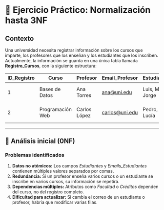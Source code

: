 # 🧩 Ejercicio Práctico: Normalización hasta 3NF

## Contexto

Una universidad necesita registrar información sobre los cursos que imparte, los profesores que los enseñan y los estudiantes que los inscriben.  
Actualmente, la información se guarda en una única tabla llamada **Registro_Cursos**, con la siguiente estructura:

| ID_Registro | Curso             | Profesor     | Email_Profesor     | Estudiantes              | Emails_Estudiantes                    | Créditos | Facultad     |
|--------------|------------------|--------------|--------------------|--------------------------|--------------------------------------|-----------|--------------|
| 1            | Bases de Datos    | Ana Torres   | ana@uni.edu        | Luis, María, Jorge       | luis@uni.edu, maria@uni.edu, jorge@uni.edu | 4         | Ingeniería   |
| 2            | Programación Web  | Carlos López | carlos@uni.edu     | Pedro, Ana, Lucía        | pedro@uni.edu, ana@uni.edu, lucia@uni.edu | 5         | Ingeniería   |

---

## 🔹 Análisis inicial (0NF)

### Problemas identificados

1. **Datos no atómicos:** Los campos *Estudiantes* y *Emails_Estudiantes* contienen múltiples valores separados por comas.  
2. **Redundancia:** Si un profesor enseña varios cursos o un estudiante se inscribe en varios cursos, su información se repetirá.  
3. **Dependencias múltiples:** Atributos como *Facultad* o *Créditos* dependen del curso, no del registro completo.  
4. **Dificultad para actualizar:** Si cambia el correo de un estudiante o profesor, habría que modificar varias filas.

>
